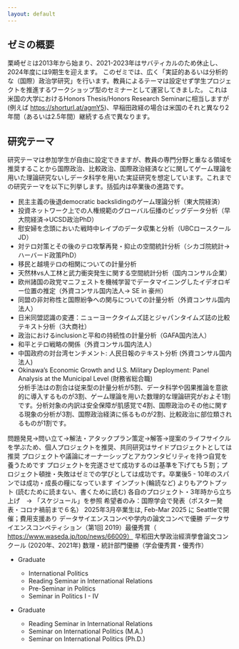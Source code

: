 ```yaml
---
layout: default
---
```


## ゼミの概要
栗崎ゼミは2013年から始まり、2021-2023年はサバティカルのため休止し、2024年度には9期生を迎えます。
このゼミでは、広く「実証的あるいは分析的な（国際）政治学研究」を行います。教員によるテーマは設定せず学生プロジェクトを推進するワークショップ型のセミナーとして運営してきました。
これは米国の大学におけるHonors Thesis/Honors Research Seminarに相当しますが (例えば https://shorturl.at/agmY5)、早稲田政経の場合は米国のそれと異なり2年間（あるいは2.5年間）継続する点で異なります。

## 研究テーマ
研究テーマは参加学生が自由に設定できますが、教員の専門分野と重なる領域を推奨することから国際政治、比較政治、国際政治経済などに関してゲーム理論を用いた理論研究ないしデータ科学を用いた実証研究を想定しています。これまでの研究テーマを以下に列挙します。括弧内は卒業後の進路です。
- 民主主義の後退democratic backslidingのゲーム理論分析（東大院経済）
- 投資ネットワーク上での人権規範のグローバル伝播のビッグデータ分析（早大院経済→UCSD政治PhD）
- 慰安婦を念頭においた戦時中レイプのデータ収集と分析（UBCロースクールJD）
- 対テロ対策とその後のテロ攻撃再発・抑止の空間統計分析（シカゴ院統計→ハーバード政策PhD）
- 移民と越境テロの相関についての計量分析
- 天然林vs人工林と武力衝突発生に関する空間統計分析（国内コンサル企業）
- 欧州諸国の政党マニフェストを機械学習でデータマイニングしたイデオロギー位置の推定（外資コンサル国内法人→ SE in 豪州）
- 同盟の非対称性と国際紛争への関与についての計量分析（外資コンサル国内法人）
- 日米同盟認識の変遷：ニューヨークタイムズ誌とジャパンタイムズ誌の比較テキスト分析（3大商社）
- 政治におけるinclusionと平和の持続性の計量分析（GAFA国内法人）
- 和平とテロ戦略の関係（外資コンサル国内法人）
- 中国政府の対台湾センチメント: 人民日報のテキスト分析 (外資コンサル国内法人)
- Okinawa’s Economic Growth and U.S. Military Deployment: Panel Analysis at the Municipal Level (財務省総合職)<br>
分析手法はの割合は従来型の計量分析が5割、データ科学や因果推論を意欲的に導入するものが3割、ゲーム理論を用いた数理的な理論研究がおよそ1割です。分析対象の内訳は安全保障が肌感覚で4割、国際政治のその他に関する現象の分析が3割、国際政治経済に係るものが2割、比較政治に部位類されるものが1割です。




問題発見→問い立て→解法・アタックプラン策定→解答→提案のライフサイクルを学ぶため、個人プロジェクトを推奨、共同研究はサイドプロジェクトとしては推奨
プロジェクトや議論にオーナーシップとアカウンタビリティを持つ自覚を養うためです
プロジェクトを完遂させて成功するのは基準を下げても５割；プロジェクト頓挫・失敗はゼミでの学びとしては成功です。卒業後5 - 10年のスパンでは成功・成長の糧になっています
インプット(輪読など) よりもアウトプット (読むために読まない、書くために読む)
各自のプロジェクト・3年時から立ち上げ　→ 「スケジュール」を参照
希望者のみ：国際学会で発表（ポスター発表・コロナ禍前まで６名）
2025年3月卒業生は, Feb-Mar 2025 に Seattleで開催；費用支援あり
データサイエンスコンペや学内の論文コンペで優勝
データサイエンスコンペティション（第1回 2019）最優秀賞（ https://www.waseda.jp/top/news/66009）
早稻田大學政治經濟學會論文コンクール (2020年、2021年) 数理・統計部門優勝（学会優秀賞・優秀作）


- Graduate
  - International Politics
  - Reading Seminar in International Relations
  - Pre-Seminar in Politics
  - Seminar in Politics I - IV

- Graduate
  - Reading Seminar in International Relations
  - Seminar on International Politics (M.A.)
  - Seminar on International Politics (Ph.D.)

